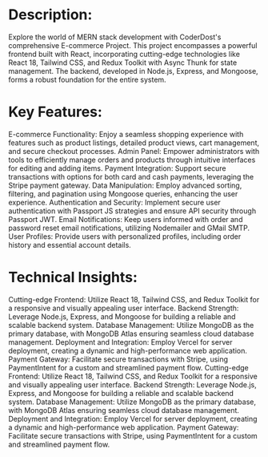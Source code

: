 
# Description:

Explore the world of MERN stack development with CoderDost's comprehensive E-commerce Project. This project encompasses a powerful frontend built with React, incorporating cutting-edge technologies like React 18, Tailwind CSS, and Redux Toolkit with Async Thunk for state management. The backend, developed in Node.js, Express, and Mongoose, forms a robust foundation for the entire system.

# Key Features:

E-commerce Functionality: Enjoy a seamless shopping experience with features such as product listings, detailed product views, cart management, and secure checkout processes.
Admin Panel: Empower administrators with tools to efficiently manage orders and products through intuitive interfaces for editing and adding items.
Payment Integration: Support secure transactions with options for both card and cash payments, leveraging the Stripe payment gateway.
Data Manipulation: Employ advanced sorting, filtering, and pagination using Mongoose queries, enhancing the user experience.
Authentication and Security: Implement secure user authentication with Passport JS strategies and ensure API security through Passport JWT.
Email Notifications: Keep users informed with order and password reset email notifications, utilizing Nodemailer and GMail SMTP.
User Profiles: Provide users with personalized profiles, including order history and essential account details.

# Technical Insights:
Cutting-edge Frontend: Utilize React 18, Tailwind CSS, and Redux Toolkit for a responsive and visually appealing user interface.
Backend Strength: Leverage Node.js, Express, and Mongoose for building a reliable and scalable backend system.
Database Management: Utilize MongoDB as the primary database, with MongoDB Atlas ensuring seamless cloud database management.
Deployment and Integration: Employ Vercel for server deployment, creating a dynamic and high-performance web application.
Payment Gateway: Facilitate secure transactions with Stripe, using PaymentIntent for a custom and streamlined payment flow.
Cutting-edge Frontend: Utilize React 18, Tailwind CSS, and Redux Toolkit for a responsive and visually appealing user interface.
Backend Strength: Leverage Node.js, Express, and Mongoose for building a reliable and scalable backend system.
Database Management: Utilize MongoDB as the primary database, with MongoDB Atlas ensuring seamless cloud database management.
Deployment and Integration: Employ Vercel for server deployment, creating a dynamic and high-performance web application.
Payment Gateway: Facilitate secure transactions with Stripe, using PaymentIntent for a custom and streamlined payment flow.
